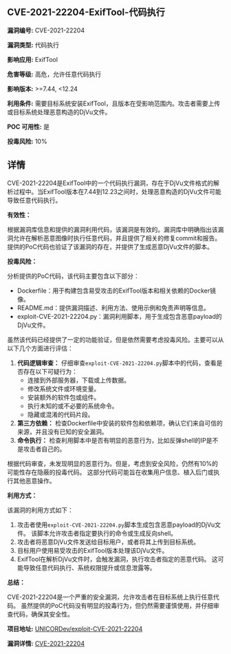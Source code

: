 ## CVE-2021-22204-ExifTool-代码执行

**漏洞编号:** CVE-2021-22204

**漏洞类型:** 代码执行

**影响应用:** ExifTool

**危害等级:** 高危，允许任意代码执行

**影响版本:** >=7.44, <12.24

**利用条件:** 需要目标系统安装ExifTool，且版本在受影响范围内。攻击者需要上传或目标系统处理恶意构造的DjVu文件。

**POC 可用性:** 是

**投毒风险:** 10%

## 详情

CVE-2021-22204是ExifTool中的一个代码执行漏洞，存在于DjVu文件格式的解析过程中。当ExifTool版本在7.44到12.23之间时，处理恶意构造的DjVu文件可能导致任意代码执行。

**有效性：**

根据漏洞库信息和提供的漏洞利用代码，该漏洞是有效的。漏洞库中明确指出该漏洞允许在解析恶意图像时执行任意代码，并且提供了相关的修复commit和报告。提供的PoC代码也验证了该漏洞的存在，并提供了生成恶意DjVu文件的脚本。

**投毒风险：**

分析提供的PoC代码，该代码主要包含以下部分：

*   Dockerfile：用于构建包含易受攻击的ExifTool版本和相关依赖的Docker镜像。
*   README.md：提供漏洞描述、利用方法、使用示例和免责声明等信息。
*   exploit-CVE-2021-22204.py：漏洞利用脚本，用于生成包含恶意payload的DjVu文件。

虽然该代码已经提供了一定的功能验证，但是依然需要考虑投毒风险。主要可以从以下几个方面进行评估：

1.  **代码逻辑审查：** 仔细审查`exploit-CVE-2021-22204.py`脚本中的代码，查看是否存在以下可疑行为：
    *   连接到外部服务器，下载或上传数据。
    *   修改系统文件或环境变量。
    *   安装额外的软件包或组件。
    *   执行未知的或不必要的系统命令。
    *   隐藏或混淆的代码片段。
2.  **第三方依赖：** 检查Dockerfile中安装的软件包和依赖项，确认它们来自可信的来源，并且没有已知的安全漏洞。
3.  **命令执行：**  检查利用脚本中是否有明显的恶意行为，比如反弹shell的IP是不是攻击者自己的。

根据代码审查，未发现明显的恶意行为。但是，考虑到安全风险，仍然有10%的可能性存在隐蔽的投毒代码。 这部分代码可能旨在收集用户信息、植入后门或执行其他恶意操作。

**利用方式：**

该漏洞的利用方式如下：

1.  攻击者使用`exploit-CVE-2021-22204.py`脚本生成包含恶意payload的DjVu文件。 该脚本允许攻击者指定要执行的命令或生成反向shell。
2.  攻击者将恶意DjVu文件发送给目标用户，或者将其上传到目标系统。
3.  目标用户使用易受攻击的ExifTool版本处理该DjVu文件。
4.  ExifTool在解析DjVu文件时，会触发漏洞，执行攻击者指定的恶意代码。 这可能导致任意代码执行、系统权限提升或信息泄露等。

**总结：**

CVE-2021-22204是一个严重的安全漏洞，允许攻击者在目标系统上执行任意代码。 虽然提供的PoC代码没有明显的投毒行为，但仍然需要谨慎使用，并仔细审查代码，确保其安全性。

**项目地址:** [UNICORDev/exploit-CVE-2021-22204](https://github.com/UNICORDev/exploit-CVE-2021-22204)

**漏洞详情:** [CVE-2021-22204](https://nvd.nist.gov/vuln/detail/CVE-2021-22204)